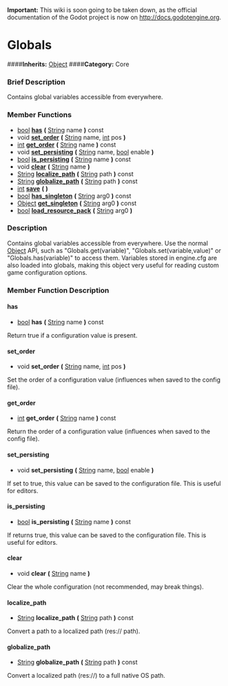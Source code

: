 **Important:** This wiki is soon going to be taken down, as the official documentation of the Godot project is now on http://docs.godotengine.org.

#  Globals  
####**Inherits:** [Object](class_object)
####**Category:** Core

###  Brief Description  
Contains global variables accessible from everywhere.

###  Member Functions 
  * [bool](class_bool)  **[has](#has)**  **(** [String](class_string) name  **)** const
  * void  **[set&#95;order](#set_order)**  **(** [String](class_string) name, [int](class_int) pos  **)**
  * [int](class_int)  **[get&#95;order](#get_order)**  **(** [String](class_string) name  **)** const
  * void  **[set&#95;persisting](#set_persisting)**  **(** [String](class_string) name, [bool](class_bool) enable  **)**
  * [bool](class_bool)  **[is&#95;persisting](#is_persisting)**  **(** [String](class_string) name  **)** const
  * void  **[clear](#clear)**  **(** [String](class_string) name  **)**
  * [String](class_string)  **[localize&#95;path](#localize_path)**  **(** [String](class_string) path  **)** const
  * [String](class_string)  **[globalize&#95;path](#globalize_path)**  **(** [String](class_string) path  **)** const
  * [int](class_int)  **[save](#save)**  **(** **)**
  * [bool](class_bool)  **[has&#95;singleton](#has_singleton)**  **(** [String](class_string) arg0  **)** const
  * [Object](class_object)  **[get&#95;singleton](#get_singleton)**  **(** [String](class_string) arg0  **)** const
  * [bool](class_bool)  **[load&#95;resource&#95;pack](#load_resource_pack)**  **(** [String](class_string) arg0  **)**

###  Description  
Contains global variables accessible from everywhere. Use the normal [Object](class_object) API, such as "Globals.get(variable)", "Globals.set(variable,value)" or "Globals.has(variable)" to access them. Variables stored in engine.cfg are also loaded into globals, making this object very useful for reading custom game configuration options.

###  Member Function Description  

#### <a name="has">has</a>
  * [bool](class_bool)  **has**  **(** [String](class_string) name  **)** const

Return true if a configuration value is present.

#### <a name="set_order">set_order</a>
  * void  **set&#95;order**  **(** [String](class_string) name, [int](class_int) pos  **)**

Set the order of a configuration value (influences when saved to the config file).

#### <a name="get_order">get_order</a>
  * [int](class_int)  **get&#95;order**  **(** [String](class_string) name  **)** const

Return the order of a configuration value (influences when saved to the config file).

#### <a name="set_persisting">set_persisting</a>
  * void  **set&#95;persisting**  **(** [String](class_string) name, [bool](class_bool) enable  **)**

If set to true, this value can be saved to the configuration file. This is useful for editors.

#### <a name="is_persisting">is_persisting</a>
  * [bool](class_bool)  **is&#95;persisting**  **(** [String](class_string) name  **)** const

If returns true, this value can be saved to the configuration file. This is useful for editors.

#### <a name="clear">clear</a>
  * void  **clear**  **(** [String](class_string) name  **)**

Clear the whole configuration (not recommended, may break things).

#### <a name="localize_path">localize_path</a>
  * [String](class_string)  **localize&#95;path**  **(** [String](class_string) path  **)** const

Convert a path to a localized path (res:// path).

#### <a name="globalize_path">globalize_path</a>
  * [String](class_string)  **globalize&#95;path**  **(** [String](class_string) path  **)** const

Convert a localized path (res://) to a full native OS path.
